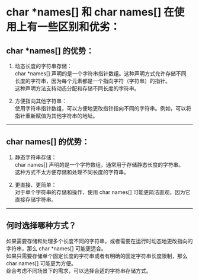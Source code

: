 # char \*names[] 和 char names[] 在使用上有一些区别和优劣：  

## char *names[] 的优势：  
1. 动态长度的字符串存储：  
	char \*names[] 声明的是一个字符串指针数组。这种声明方式允许存储不同  长度的字符串，因为每个元素都是一个指向字符（字符串）的指针。  
	这种声明方法支持动态分配和存储不同长度的字符串。  
	
2. 方便指向其他字符串：  
	使用字符串指针数组，可以方便地更改指针指向不同的字符串。例如，可以将指针重新赋值为其他字符串的地址。  
	
***
## char names[] 的优势：  
1. 静态字符串存储：  
	char names[] 声明的是一个字符数组，通常用于存储静态长度的字符串。  
	这种方式不太方便存储和处理不同长度的字符串。   
	
2. 更直接、更简单：   
	对于单个字符串的存储和操作，使用 char names[] 可能更简洁直观，因为它直接存储字符串。  
	
***
## 何时选择哪种方式？  
如果需要存储和处理多个长度不同的字符串，或者需要在运行时动态地更改指向的字符串，那么 char *names[] 可能更适合。  
如果只需要存储单个固定长度的字符串或者有明确的固定字符串长度限制，那么 char names[] 可能更为方便。  
综合考虑不同场景下的需求，可以选择合适的字符串存储方式。  